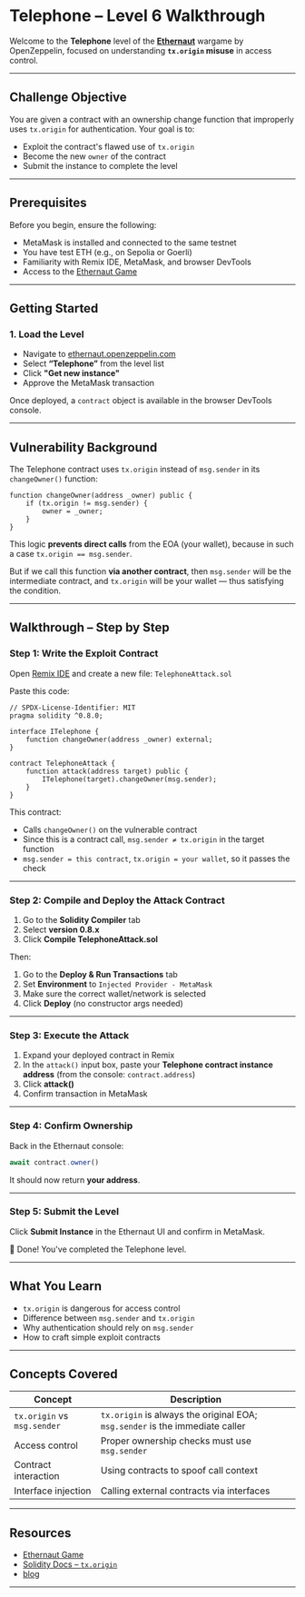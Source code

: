 # Telephone – Level 6 Walkthrough

Welcome to the **Telephone** level of the [**Ethernaut**](https://ethernaut.openzeppelin.com/) wargame by OpenZeppelin, focused on understanding **`tx.origin` misuse** in access control.

---

## Challenge Objective

You are given a contract with an ownership change function that improperly uses `tx.origin` for authentication. Your goal is to:

- Exploit the contract's flawed use of `tx.origin`
- Become the new `owner` of the contract
- Submit the instance to complete the level

---

## Prerequisites

Before you begin, ensure the following:

- MetaMask is installed and connected to the same testnet
- You have test ETH (e.g., on Sepolia or Goerli)
- Familiarity with Remix IDE, MetaMask, and browser DevTools
- Access to the [Ethernaut Game](https://ethernaut.openzeppelin.com/)

---

## Getting Started

### 1. Load the Level

- Navigate to [ethernaut.openzeppelin.com](https://ethernaut.openzeppelin.com/)
- Select **“Telephone”** from the level list
- Click **"Get new instance"**
- Approve the MetaMask transaction

Once deployed, a `contract` object is available in the browser DevTools console.

---

## Vulnerability Background

The Telephone contract uses `tx.origin` instead of `msg.sender` in its `changeOwner()` function:

```solidity
function changeOwner(address _owner) public {
    if (tx.origin != msg.sender) {
        owner = _owner;
    }
}
```

This logic **prevents direct calls** from the EOA (your wallet), because in such a case `tx.origin == msg.sender`.

But if we call this function **via another contract**, then `msg.sender` will be the intermediate contract, and `tx.origin` will be your wallet — thus satisfying the condition.

---

## Walkthrough – Step by Step

### Step 1: Write the Exploit Contract

Open [Remix IDE](https://remix.ethereum.org/) and create a new file: `TelephoneAttack.sol`

Paste this code:

```solidity
// SPDX-License-Identifier: MIT
pragma solidity ^0.8.0;

interface ITelephone {
    function changeOwner(address _owner) external;
}

contract TelephoneAttack {
    function attack(address target) public {
        ITelephone(target).changeOwner(msg.sender);
    }
}
```

This contract:

- Calls `changeOwner()` on the vulnerable contract
- Since this is a contract call, `msg.sender ≠ tx.origin` in the target function
- `msg.sender = this contract`, `tx.origin = your wallet`, so it passes the check

---

### Step 2: Compile and Deploy the Attack Contract

1. Go to the **Solidity Compiler** tab
2. Select **version 0.8.x**
3. Click **Compile TelephoneAttack.sol**

Then:

1. Go to the **Deploy & Run Transactions** tab
2. Set **Environment** to `Injected Provider - MetaMask`
3. Make sure the correct wallet/network is selected
4. Click **Deploy** (no constructor args needed)

---

### Step 3: Execute the Attack

1. Expand your deployed contract in Remix
2. In the `attack()` input box, paste your **Telephone contract instance address** (from the console: `contract.address`)
3. Click **attack()**
4. Confirm transaction in MetaMask

---

### Step 4: Confirm Ownership

Back in the Ethernaut console:

```js
await contract.owner()
```

It should now return **your address**.

---

### Step 5: Submit the Level

Click **Submit Instance** in the Ethernaut UI and confirm in MetaMask.

🎉 Done! You've completed the Telephone level.

---

## What You Learn

- `tx.origin` is dangerous for access control
- Difference between `msg.sender` and `tx.origin`
- Why authentication should rely on `msg.sender`
- How to craft simple exploit contracts

---

## Concepts Covered

| Concept                     | Description                                                                  |
| --------------------------- | ---------------------------------------------------------------------------- |
| `tx.origin` vs `msg.sender` | `tx.origin` is always the original EOA; `msg.sender` is the immediate caller |
| Access control              | Proper ownership checks must use `msg.sender`                                |
| Contract interaction        | Using contracts to spoof call context                                        |
| Interface injection         | Calling external contracts via interfaces                                    |

---

## Resources

- [Ethernaut Game](https://ethernaut.openzeppelin.com/)
- [Solidity Docs – `tx.origin`](https://docs.soliditylang.org/en/latest/security-considerations.html#tx-origin)
- [blog](https://shubhamm.me/blog/ethernaut_challenges_telephone)

---